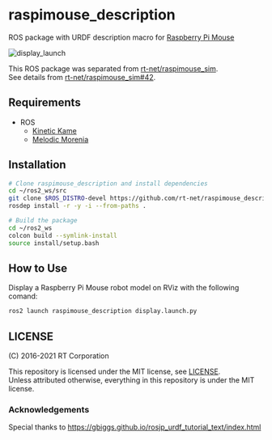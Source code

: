 # raspimouse_description

ROS package with URDF description macro for [Raspberry Pi Mouse](https://rt-net.jp/products/raspberrypimousev3/)

![display_launch](https://rt-net.github.io/images/raspberry-pi-mouse/display_launch.png)

This ROS package was separated from [rt-net/raspimouse_sim](https://github.com/rt-net/raspimouse_sim).  
See details from [rt-net/raspimouse_sim#42](https://github.com/rt-net/raspimouse_sim/pull/42).

## Requirements

- ROS
  - [Kinetic Kame](http://wiki.ros.org/kinetic/Installation/Ubuntu)
  - [Melodic Morenia](http://wiki.ros.org/melodic/Installation/Ubuntu)

## Installation

```sh
# Clone raspimouse_description and install dependencies
cd ~/ros2_ws/src
git clone $ROS_DISTRO-devel https://github.com/rt-net/raspimouse_description
rosdep install -r -y -i --from-paths .

# Build the package
cd ~/ros2_ws
colcon build --symlink-install
source install/setup.bash
```

## How to Use

Display a Raspberry Pi Mouse robot model on RViz with the following comand:

```sh
ros2 launch raspimouse_description display.launch.py
```

## LICENSE

(C) 2016-2021 RT Corporation

This repository is licensed under the MIT license, see [LICENSE](./LICENSE).  
Unless attributed otherwise, everything in this repository is under the MIT license.

### Acknowledgements

Special thanks to https://gbiggs.github.io/rosjp_urdf_tutorial_text/index.html
